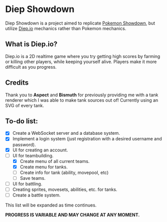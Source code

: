 # Diep Showdown

Diep Showdown is a project aimed to replicate [Pokemon Showdown](https://play.pokemonshowdown.com), but utilize [Diep.io](https://diep.io) mechanics rather than Pokemon mechanics.

## What is Diep.io?
Diep.io is a 2D realtime game where you try getting high scores by farming or killing other players, while keeping yourself alive. Players make it more difficult as you progress.

## Credits
Thank you to **Aspect** and **Bismuth** for previously providing me with a tank renderer which I was able to make tank sources out of!
Currently using an SVG of every tank.

## To-do list:
- [x] Create a WebSocket server and a database system.
- [x] Implement a login system (just registration with a desired username and password).
- [x] UI for creating an account. 
- [ ] UI for teambuilding.
    - [x] Create menu of all current teams.
    - [x] Create menu for tanks.
    - [ ] Create info for tank (ability, movepool, etc)
    - [ ] Save teams. 
- [ ] UI for battling.
- [ ] Creating sprites, movesets, abilities, etc. for tanks.
- [ ] Create a battle system.

This list will be expanded as time continues.

**PROGRESS IS VARIABLE AND MAY CHANGE AT ANY MOMENT.**